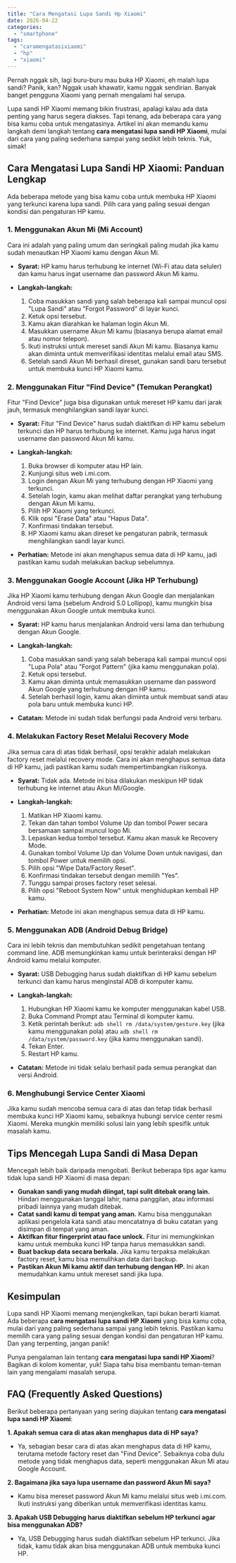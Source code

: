 ```yaml
---
title: "Cara Mengatasi Lupa Sandi Hp Xiaomi"
date: 2026-04-22
categories: 
  - "smartphone"
tags: 
  - "caramengatasixiaomi"
  - "hp"
  - "xiaomi"
---
```


Pernah nggak sih, lagi buru-buru mau buka HP Xiaomi, eh malah lupa sandi? Panik, kan? Nggak usah khawatir, kamu nggak sendirian. Banyak banget pengguna Xiaomi yang pernah mengalami hal serupa.

Lupa sandi HP Xiaomi memang bikin frustrasi, apalagi kalau ada data penting yang harus segera diakses. Tapi tenang, ada beberapa cara yang bisa kamu coba untuk mengatasinya. Artikel ini akan memandu kamu langkah demi langkah tentang **cara mengatasi lupa sandi HP Xiaomi**, mulai dari cara yang paling sederhana sampai yang sedikit lebih teknis. Yuk, simak!

## Cara Mengatasi Lupa Sandi HP Xiaomi: Panduan Lengkap

Ada beberapa metode yang bisa kamu coba untuk membuka HP Xiaomi yang terkunci karena lupa sandi. Pilih cara yang paling sesuai dengan kondisi dan pengaturan HP kamu.

### 1\. Menggunakan Akun Mi (Mi Account)

Cara ini adalah yang paling umum dan seringkali paling mudah jika kamu sudah menautkan HP Xiaomi kamu dengan Akun Mi.

- **Syarat:** HP kamu harus terhubung ke internet (Wi-Fi atau data seluler) dan kamu harus ingat username dan password Akun Mi kamu.
    
- **Langkah-langkah:**
    
    1. Coba masukkan sandi yang salah beberapa kali sampai muncul opsi "Lupa Sandi" atau "Forgot Password" di layar kunci.
    2. Ketuk opsi tersebut.
    3. Kamu akan diarahkan ke halaman login Akun Mi.
    4. Masukkan username Akun Mi kamu (biasanya berupa alamat email atau nomor telepon).
    5. Ikuti instruksi untuk mereset sandi Akun Mi kamu. Biasanya kamu akan diminta untuk memverifikasi identitas melalui email atau SMS.
    6. Setelah sandi Akun Mi berhasil direset, gunakan sandi baru tersebut untuk membuka kunci HP Xiaomi kamu.

### 2\. Menggunakan Fitur "Find Device" (Temukan Perangkat)

Fitur "Find Device" juga bisa digunakan untuk mereset HP kamu dari jarak jauh, termasuk menghilangkan sandi layar kunci.

- **Syarat:** Fitur "Find Device" harus sudah diaktifkan di HP kamu sebelum terkunci dan HP harus terhubung ke internet. Kamu juga harus ingat username dan password Akun Mi kamu.
    
- **Langkah-langkah:**
    
    1. Buka browser di komputer atau HP lain.
    2. Kunjungi situs web i.mi.com.
    3. Login dengan Akun Mi yang terhubung dengan HP Xiaomi yang terkunci.
    4. Setelah login, kamu akan melihat daftar perangkat yang terhubung dengan Akun Mi kamu.
    5. Pilih HP Xiaomi yang terkunci.
    6. Klik opsi "Erase Data" atau "Hapus Data".
    7. Konfirmasi tindakan tersebut.
    8. HP Xiaomi kamu akan direset ke pengaturan pabrik, termasuk menghilangkan sandi layar kunci.
- **Perhatian:** Metode ini akan menghapus semua data di HP kamu, jadi pastikan kamu sudah melakukan backup sebelumnya.
    

### 3\. Menggunakan Google Account (Jika HP Terhubung)

Jika HP Xiaomi kamu terhubung dengan Akun Google dan menjalankan Android versi lama (sebelum Android 5.0 Lollipop), kamu mungkin bisa menggunakan Akun Google untuk membuka kunci.

- **Syarat:** HP kamu harus menjalankan Android versi lama dan terhubung dengan Akun Google.
    
- **Langkah-langkah:**
    
    1. Coba masukkan sandi yang salah beberapa kali sampai muncul opsi "Lupa Pola" atau "Forgot Pattern" (jika kamu menggunakan pola).
    2. Ketuk opsi tersebut.
    3. Kamu akan diminta untuk memasukkan username dan password Akun Google yang terhubung dengan HP kamu.
    4. Setelah berhasil login, kamu akan diminta untuk membuat sandi atau pola baru untuk membuka kunci HP.
- **Catatan:** Metode ini sudah tidak berfungsi pada Android versi terbaru.
    

### 4\. Melakukan Factory Reset Melalui Recovery Mode

Jika semua cara di atas tidak berhasil, opsi terakhir adalah melakukan factory reset melalui recovery mode. Cara ini akan menghapus semua data di HP kamu, jadi pastikan kamu sudah mempertimbangkan risikonya.

- **Syarat:** Tidak ada. Metode ini bisa dilakukan meskipun HP tidak terhubung ke internet atau Akun Mi/Google.
    
- **Langkah-langkah:**
    
    1. Matikan HP Xiaomi kamu.
    2. Tekan dan tahan tombol Volume Up dan tombol Power secara bersamaan sampai muncul logo Mi.
    3. Lepaskan kedua tombol tersebut. Kamu akan masuk ke Recovery Mode.
    4. Gunakan tombol Volume Up dan Volume Down untuk navigasi, dan tombol Power untuk memilih opsi.
    5. Pilih opsi "Wipe Data/Factory Reset".
    6. Konfirmasi tindakan tersebut dengan memilih "Yes".
    7. Tunggu sampai proses factory reset selesai.
    8. Pilih opsi "Reboot System Now" untuk menghidupkan kembali HP kamu.
- **Perhatian:** Metode ini akan menghapus semua data di HP kamu.
    

### 5\. Menggunakan ADB (Android Debug Bridge)

Cara ini lebih teknis dan membutuhkan sedikit pengetahuan tentang command line. ADB memungkinkan kamu untuk berinteraksi dengan HP Android kamu melalui komputer.

- **Syarat:** USB Debugging harus sudah diaktifkan di HP kamu sebelum terkunci dan kamu harus menginstal ADB di komputer kamu.
    
- **Langkah-langkah:**
    
    1. Hubungkan HP Xiaomi kamu ke komputer menggunakan kabel USB.
    2. Buka Command Prompt atau Terminal di komputer kamu.
    3. Ketik perintah berikut: `adb shell rm /data/system/gesture.key` (jika kamu menggunakan pola) atau `adb shell rm /data/system/password.key` (jika kamu menggunakan sandi).
    4. Tekan Enter.
    5. Restart HP kamu.
- **Catatan:** Metode ini tidak selalu berhasil pada semua perangkat dan versi Android.
    

### 6\. Menghubungi Service Center Xiaomi

Jika kamu sudah mencoba semua cara di atas dan tetap tidak berhasil membuka kunci HP Xiaomi kamu, sebaiknya hubungi service center resmi Xiaomi. Mereka mungkin memiliki solusi lain yang lebih spesifik untuk masalah kamu.

## Tips Mencegah Lupa Sandi di Masa Depan

Mencegah lebih baik daripada mengobati. Berikut beberapa tips agar kamu tidak lupa sandi HP Xiaomi di masa depan:

- **Gunakan sandi yang mudah diingat, tapi sulit ditebak orang lain.** Hindari menggunakan tanggal lahir, nama panggilan, atau informasi pribadi lainnya yang mudah ditebak.
- **Catat sandi kamu di tempat yang aman.** Kamu bisa menggunakan aplikasi pengelola kata sandi atau mencatatnya di buku catatan yang disimpan di tempat yang aman.
- **Aktifkan fitur fingerprint atau face unlock.** Fitur ini memungkinkan kamu untuk membuka kunci HP tanpa harus memasukkan sandi.
- **Buat backup data secara berkala.** Jika kamu terpaksa melakukan factory reset, kamu bisa memulihkan data dari backup.
- **Pastikan Akun Mi kamu aktif dan terhubung dengan HP.** Ini akan memudahkan kamu untuk mereset sandi jika lupa.

## Kesimpulan

Lupa sandi HP Xiaomi memang menjengkelkan, tapi bukan berarti kiamat. Ada beberapa **cara mengatasi lupa sandi HP Xiaomi** yang bisa kamu coba, mulai dari yang paling sederhana sampai yang lebih teknis. Pastikan kamu memilih cara yang paling sesuai dengan kondisi dan pengaturan HP kamu. Dan yang terpenting, jangan panik!

Punya pengalaman lain tentang **cara mengatasi lupa sandi HP Xiaomi**? Bagikan di kolom komentar, yuk! Siapa tahu bisa membantu teman-teman lain yang mengalami masalah serupa.

## FAQ (Frequently Asked Questions)

Berikut beberapa pertanyaan yang sering diajukan tentang **cara mengatasi lupa sandi HP Xiaomi**:

**1\. Apakah semua cara di atas akan menghapus data di HP saya?**

- Ya, sebagian besar cara di atas akan menghapus data di HP kamu, terutama metode factory reset dan "Find Device". Sebaiknya coba dulu metode yang tidak menghapus data, seperti menggunakan Akun Mi atau Google Account.

**2\. Bagaimana jika saya lupa username dan password Akun Mi saya?**

- Kamu bisa mereset password Akun Mi kamu melalui situs web i.mi.com. Ikuti instruksi yang diberikan untuk memverifikasi identitas kamu.

**3\. Apakah USB Debugging harus diaktifkan sebelum HP terkunci agar bisa menggunakan ADB?**

- Ya, USB Debugging harus sudah diaktifkan sebelum HP terkunci. Jika tidak, kamu tidak akan bisa menggunakan ADB untuk membuka kunci HP.
